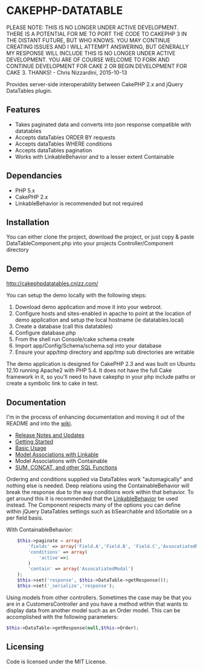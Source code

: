 CAKEPHP-DATATABLE
========

PLEASE NOTE: THIS IS NO LONGER UNDER ACTIVE DEVELOPMENT. THERE IS A POTENTIAL FOR ME TO PORT THE CODE TO CAKEPHP 3 IN THE DISTANT FUTURE, BUT WHO KNOWS. YOU MAY CONTINUE CREATING ISSUES AND I WILL ATTEMPT ANSWERING, BUT GENERALLY MY RESPONSE WILL INCLUDE THIS IS NO LONGER UNDER ACTIVE DEVELOPMENT. YOU ARE OF COURSE WELCOME TO FORK AND CONTINUE DEVELOPMENT FOR CAKE 2 OR BEGIN DEVELOPMENT FOR CAKE 3. THANKS! - Chris Nizzardini, 2015-10-13

Provides server-side interoperability between CakePHP 2.x and jQuery DataTables plugin.

Features
------
*	Takes paginated data and converts into json response compatible with datatables
*	Accepts dataTables ORDER BY requests
*	Accepts dataTables WHERE conditions
*	Accepts dataTables pagination
*	Works with LinkableBehavior and to a lesser extent Containable

Dependancies
------
* PHP 5.x
* CakePHP 2.x
* LinkableBehavior is recommended but not required


Installation
------

You can either clone the project, download the project, or just copy & paste DataTableComponent.php into your projects Controller/Component directory

Demo
------
http://cakephpdatatables.cnizz.com/

You can setup the demo locally with the following steps:

1. Download demo application and move it into your webroot.
2. Configure hosts and sites-enabled in apache to point at the location of demo application and setup the local hostname (ie datatables.local)
3. Create a database (call this datatables)
4. Configure database.php 
5. From the shell run Console/cake schema create
6. Import app/Config/Schema/schema.sql into your database
7. Ensure your app/tmp directory and app/tmp sub directories are writable

The demo application is designed for CakePHP 2.3 and was built on Ubuntu 12.10 running Apache2 with PHP 5.4. It does not have the full Cake framework in it, so you'll need to have cakephp in your php include paths or create a symbolic link to cake in test. 

Documentation
------

I'm in the process of enhancing documentation and moving it out of the README  and into the [wiki](https://github.com/cnizzdotcom/cakephp-datatable/wiki/_pages).

* [Release Notes and Updates](https://github.com/cnizzdotcom/cakephp-datatable/wiki/0.-Release-Notes-and-Updates)
* [Getting Started](https://github.com/cnizzdotcom/cakephp-datatable/wiki/1.-Getting-Started)
* [Basic Usage](https://github.com/cnizzdotcom/cakephp-datatable/wiki/2.-Basic-Usage-v1.2.0)
* [Model Associations with Linkable](https://github.com/cnizzdotcom/cakephp-datatable/wiki/3.-Model-Associations-with-Linkable)
* Model Associations with Containable
* [SUM, CONCAT, and other SQL Functions](https://github.com/cnizzdotcom/cakephp-datatable/wiki/5.-SUM,-CONCAT,-and-other-SQL-Functions)

Ordering and conditions supplied via DataTables work "automagically" and nothing else is needed. Deep relations using the ContainableBehavior will break the response due to the way conditions work within that behavior. To get around this it is recommended that the [LinkableBehavior](https://github.com/dereuromark/tools/blob/master/Model/Behavior/LinkableBehavior.php) be used instead. The Component respects many of the options you can define within jQuery DataTables settings such as bSearchable and bSortable on a per field basis.


With ContainableBehavior:
```php
    $this->paginate = array(
        'fields' => array('Field.A','Field.B', 'Field.C','AssocatiatedModal.D'),
        'conditions' => array(
            'active'=>1
        )
        'contain' => array('AssocatiatedModal')
    );
    $this->set('response', $this->DataTable->getResponse());
    $this->set('_serialize','response');
```

Using models from other controllers. Sometimes the case may be that you are in a CustomersController and you have a method within that wants to display data from another model such as an Order model. This 
can be accomplished with the following parameters:
```php
$this->DataTable->getResponse(null,$this->Order);
```

Licensing
------
Code is licensed under the MIT License.
